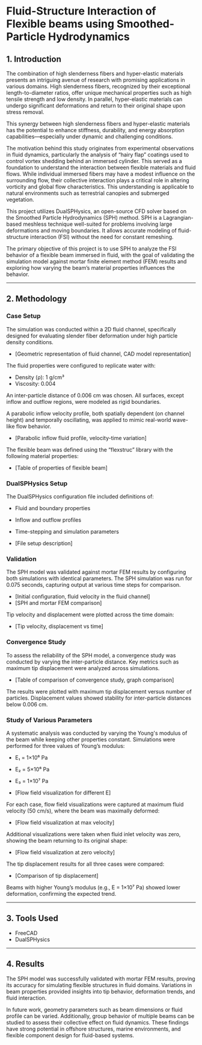 # Fluid-Structure Interaction of Flexible beams using Smoothed-Particle Hydrodynamics

## 1. Introduction

The combination of high slenderness fibers and hyper-elastic materials presents an intriguing avenue of research with promising applications in various domains. High slenderness fibers, recognized by their exceptional length-to-diameter ratios, offer unique mechanical properties such as high tensile strength and low density. In parallel, hyper-elastic materials can undergo significant deformations and return to their original shape upon stress removal.

This synergy between high slenderness fibers and hyper-elastic materials has the potential to enhance stiffness, durability, and energy absorption capabilities—especially under dynamic and challenging conditions.

The motivation behind this study originates from experimental observations in fluid dynamics, particularly the analysis of “hairy flap” coatings used to control vortex shedding behind an immersed cylinder. This served as a foundation to understand the interaction between flexible materials and fluid flows. While individual immersed fibers may have a modest influence on the surrounding flow, their collective interaction plays a critical role in altering vorticity and global flow characteristics. This understanding is applicable to natural environments such as terrestrial canopies and submerged vegetation.

This project utilizes DualSPHysics, an open-source CFD solver based on the Smoothed Particle Hydrodynamics (SPH) method. SPH is a Lagrangian-based meshless technique well-suited for problems involving large deformations and moving boundaries. It allows accurate modeling of fluid-structure interaction (FSI) without the need for constant remeshing.

The primary objective of this project is to use SPH to analyze the FSI behavior of a flexible beam immersed in fluid, with the goal of validating the simulation model against mortar finite element method (FEM) results and exploring how varying the beam’s material properties influences the behavior.

---

## 2. Methodology

### Case Setup

The simulation was conducted within a 2D fluid channel, specifically designed for evaluating slender fiber deformation under high particle density conditions.

- [Geometric representation of fluid channel, CAD model representation]

The fluid properties were configured to replicate water with:
- Density (ρ): 1 g/cm³
- Viscosity: 0.004

An inter-particle distance of 0.006 cm was chosen. All surfaces, except inflow and outflow regions, were modeled as rigid boundaries.

A parabolic inflow velocity profile, both spatially dependent (on channel height) and temporally oscillating, was applied to mimic real-world wave-like flow behavior.

- [Parabolic inflow fluid profile, velocity-time variation]

The flexible beam was defined using the “flexstruc” library with the following material properties:

- [Table of properties of flexible beam]

### DualSPHysics Setup

The DualSPHysics configuration file included definitions of:
- Fluid and boundary properties
- Inflow and outflow profiles
- Time-stepping and simulation parameters

- [File setup description]

### Validation

The SPH model was validated against mortar FEM results by configuring both simulations with identical parameters. The SPH simulation was run for 0.075 seconds, capturing output at various time steps for comparison.

- [Initial configuration, fluid velocity in the fluid channel]
- [SPH and mortar FEM comparison]

Tip velocity and displacement were plotted across the time domain:

- [Tip velocity, displacement vs time]

### Convergence Study

To assess the reliability of the SPH model, a convergence study was conducted by varying the inter-particle distance. Key metrics such as maximum tip displacement were analyzed across simulations.

- [Table of comparison of convergence study, graph comparison]

The results were plotted with maximum tip displacement versus number of particles. Displacement values showed stability for inter-particle distances below 0.006 cm.

### Study of Various Parameters

A systematic analysis was conducted by varying the Young's modulus of the beam while keeping other properties constant. Simulations were performed for three values of Young’s modulus:  
- E₁ = 1×10⁶ Pa  
- E₂ = 5×10⁶ Pa  
- E₃ = 1×10⁷ Pa

- [Flow field visualization for different E]

For each case, flow field visualizations were captured at maximum fluid velocity (50 cm/s), where the beam was maximally deformed:

- [Flow field visualization at max velocity]

Additional visualizations were taken when fluid inlet velocity was zero, showing the beam returning to its original shape:

- [Flow field visualization at zero velocity]

The tip displacement results for all three cases were compared:

- [Comparison of tip displacement]

Beams with higher Young’s modulus (e.g., E = 1×10⁷ Pa) showed lower deformation, confirming the expected trend.

---


## 3. Tools Used

- FreeCAD  
- DualSPHysics

---

## 4. Results

The SPH model was successfully validated with mortar FEM results, proving its accuracy for simulating flexible structures in fluid domains. Variations in beam properties provided insights into tip behavior, deformation trends, and fluid interaction.

In future work, geometry parameters such as beam dimensions or fluid profile can be varied. Additionally, group behavior of multiple beams can be studied to assess their collective effect on fluid dynamics. These findings have strong potential in offshore structures, marine environments, and flexible component design for fluid-based systems.

